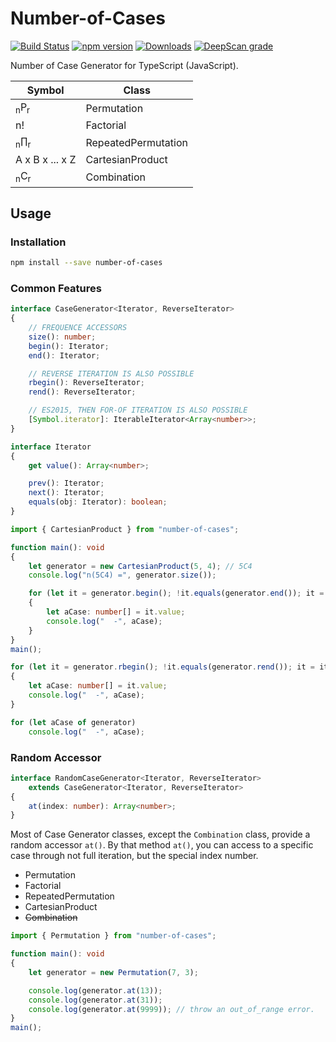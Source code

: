 # Number-of-Cases
[![Build Status](https://travis-ci.org/samchon/number-of-cases.svg?branch=master)](https://travis-ci.org/samchon/number-of-cases)
[![npm version](https://badge.fury.io/js/number-of-cases.svg)](https://www.npmjs.com/package/number-of-cases)
[![Downloads](https://img.shields.io/npm/dm/number-of-cases.svg)](https://www.npmjs.com/package/number-of-cases)
[![DeepScan grade](https://deepscan.io/api/teams/1932/projects/3345/branches/29408/badge/grade.svg)](https://deepscan.io/dashboard#view=project&tid=1932&pid=3345&bid=29408)

Number of Case Generator for TypeScript (JavaScript).

Symbol                    | Class
--------------------------|----------------------
<sub>n</sub>P<sub>r</sub> | Permutation
n!                        | Factorial
<sub>n</sub>∏<sub>r</sub> | RepeatedPermutation
A x B x ... x Z           | CartesianProduct
<sub>n</sub>C<sub>r</sub> | Combination



## Usage
### Installation
```bash
npm install --save number-of-cases
```

### Common Features
```typescript
interface CaseGenerator<Iterator, ReverseIterator>
{
    // FREQUENCE ACCESSORS
    size(): number;
    begin(): Iterator;
    end(): Iterator;

    // REVERSE ITERATION IS ALSO POSSIBLE
    rbegin(): ReverseIterator;
    rend(): ReverseIterator;

    // ES2015, THEN FOR-OF ITERATION IS ALSO POSSIBLE
    [Symbol.iterator]: IterableIterator<Array<number>>;
}

interface Iterator
{
    get value(): Array<number>;

    prev(): Iterator;
    next(): Iterator;
    equals(obj: Iterator): boolean;
}
```

```typescript
import { CartesianProduct } from "number-of-cases";

function main(): void
{
    let generator = new CartesianProduct(5, 4); // 5C4
    console.log("n(5C4) =", generator.size());

    for (let it = generator.begin(); !it.equals(generator.end()); it = it.next())
    {
        let aCase: number[] = it.value;
        console.log("  -", aCase);
    }
}
main();
```

```typescript
for (let it = generator.rbegin(); !it.equals(generator.rend()); it = it.next())
{
    let aCase: number[] = it.value;
    console.log("  -", aCase);
}
```

```typescript
for (let aCase of generator)
    console.log("  -", aCase);
```

### Random Accessor
```typescript
interface RandomCaseGenerator<Iterator, ReverseIterator>
    extends CaseGenerator<Iterator, ReverseIterator>
{
    at(index: number): Array<number>;
}
```

Most of Case Generator classes, except the `Combination` class, provide a random accessor `at()`. By that method `at()`, you can access to a specific case through not full iteration, but the special index number.

  - Permutation
  - Factorial
  - RepeatedPermutation
  - CartesianProduct
  - ~~Combination~~

```typescript
import { Permutation } from "number-of-cases";

function main(): void
{
    let generator = new Permutation(7, 3);

    console.log(generator.at(13));
    console.log(generator.at(31));
    console.log(generator.at(9999)); // throw an out_of_range error.
}
main();
```
